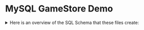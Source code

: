 # MySQL GameStore Demo
<details>
<Summary>
Here is an overview of the SQL Schema that these files create: 
</Summary> 

![Schema Plan](https://github.com/NaomilStephenson/MySQL/blob/685b1e77dc360e85f33db99c9328689407b5ed4c/Schemaplan.png) 

</Details>